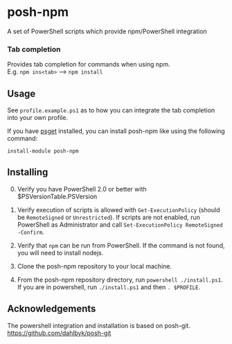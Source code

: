 posh-npm
========

A set of PowerShell scripts which provide npm/PowerShell integration

### Tab completion
   Provides tab completion for commands when using npm.  
   E.g. `npm ins<tab>` --> `npm install`
   
Usage
-----

See `profile.example.ps1` as to how you can integrate the tab completion into your own profile.

If you have [psget](https://github.com/psget/) installed, you can install posh-npm like using the following command:

`install-module posh-npm`

Installing
----------

0. Verify you have PowerShell 2.0 or better with $PSVersionTable.PSVersion

1. Verify execution of scripts is allowed with `Get-ExecutionPolicy` (should be `RemoteSigned` or `Unrestricted`). If scripts are not enabled, run PowerShell as Administrator and call `Set-ExecutionPolicy RemoteSigned -Confirm`.

2. Verify that `npm` can be run from PowerShell. If the command is not found, you will need to install nodejs.

3. Clone the posh-npm repository to your local machine.

4. From the posh-npm repository directory, run `powershell ./install.ps1`. If you are in powershell, run `./install.ps1` and then `. $PROFILE`.

Acknowledgements
----------------
The powershell integration and installation is based on posh-git. https://github.com/dahlbyk/posh-git

